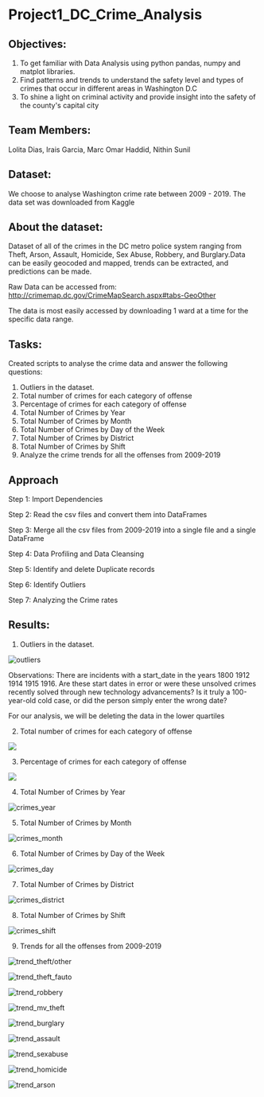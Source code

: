 # Project1_DC_Crime_Analysis

## Objectives:

1. To get familiar with Data Analysis using python pandas, numpy and matplot libraries.
2. Find patterns and trends to understand the safety level and types of crimes that occur in different areas in Washington D.C
3. To shine a light on criminal activity and provide insight into the safety of the county's capital city

## Team Members:
Lolita Dias, Irais Garcia, Marc Omar Haddid, Nithin Sunil

## Dataset:
We choose to analyse Washington crime rate between 2009 - 2019.
The data set was downloaded from Kaggle

## About the dataset:

Dataset of all of the crimes in the DC metro police system ranging from Theft, Arson, Assault, Homicide, Sex Abuse, Robbery, and Burglary.Data can be easily geocoded and mapped, trends can be extracted, and predictions can be made.

Raw Data can be accessed from: http://crimemap.dc.gov/CrimeMapSearch.aspx#tabs-GeoOther

The data is most easily accessed by downloading 1 ward at a time for the specific data range.

## Tasks:

Created scripts to analyse the crime data and answer the following questions:

1. Outliers in the dataset.
2. Total number of crimes for each category of offense
3. Percentage of crimes for each category of offense
4. Total Number of Crimes by Year
5. Total Number of Crimes by Month
6. Total Number of Crimes by Day of the Week
7. Total Number of Crimes by District
8. Total Number of Crimes by Shift
9. Analyze the crime trends for all the offenses from 2009-2019

## Approach

Step 1: Import Dependencies

Step 2: Read the csv files and convert them into DataFrames

Step 3: Merge all the csv files from 2009-2019 into a single file and a single DataFrame

Step 4: Data Profiling and Data Cleansing

Step 5: Identify and delete Duplicate records

Step 6: Identify Outliers

Step 7: Analyzing the Crime rates

## Results:
1. Outliers in the dataset.

![outliers](Images/Outliers.png)

Observations: 
There are incidents with a start_date in the years 1800 1912 1914 1915 1916. 
Are these start dates in error or were these unsolved crimes recently solved through new technology advancements?
Is it truly a 100-year-old cold case, or did the person simply enter the wrong date?

For our analysis, we will be deleting the data in the lower quartiles

2. Total number of crimes for each category of offense

![](Images/Outliers.png)

3. Percentage of crimes for each category of offense

![](Images/Outliers.png)

4. Total Number of Crimes by Year

![crimes_year](Images/crimes_year.png)

5. Total Number of Crimes by Month

![crimes_month](Images/crimes_month.png)

6. Total Number of Crimes by Day of the Week

![crimes_day](Images/crimes_day.png)

7. Total Number of Crimes by District

![crimes_district](Images/crimes_district.png)

8. Total Number of Crimes by Shift

![crimes_shift](Images/crimes_shift.png)

9. Trends for all the offenses from 2009-2019

![trend_theft/other](Images/trend_theft_other.png')

![trend_theft_fauto](Images/trend_theft_auto.png)

![trend_robbery](Images/trend_robbery.png)

![trend_mv_theft](Images/trend_theft_vehicle.png)

![trend_burglary](Images/trend_burglary.png)

![trend_assault](Images/trend_assault.png)

![trend_sexabuse](Images/trend_abuse.png)

![trend_homicide](Images/trend_homicide.png)

![trend_arson](Images/)






